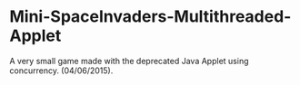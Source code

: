 # Mini-SpaceInvaders-Multithreaded-Applet

A very small game made with the deprecated Java Applet using concurrency. (04/06/2015).
